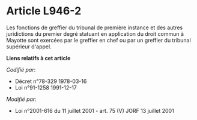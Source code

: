 # Article L946-2

Les fonctions de greffier du tribunal de première instance et des autres juridictions du premier degré statuant en
application du droit commun à Mayotte sont exercées par le greffier en chef ou par un greffier du tribunal supérieur d'appel.

**Liens relatifs à cet article**

_Codifié par_:

  - Décret n°78-329 1978-03-16
  - Loi n°91-1258 1991-12-17

_Modifié par_:

  - Loi n°2001-616 du 11 juillet 2001 - art. 75 (V) JORF 13 juillet 2001
